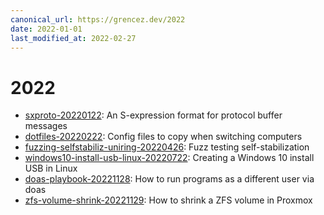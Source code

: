 ```yaml
---
canonical_url: https://grencez.dev/2022
date: 2022-01-01
last_modified_at: 2022-02-27
---
```


# 2022

* [sxproto-20220122](sxproto-20220122/index.md): An S-expression format for protocol buffer messages
* [dotfiles-20220222](dotfiles-20220222/index.md): Config files to copy when switching computers
* [fuzzing-selfstabiliz-uniring-20220426](fuzzing-selfstabiliz-uniring-20220426/index.md): Fuzz testing self-stabilization
* [windows10-install-usb-linux-20220722](windows10-install-usb-linux-20220722.md): Creating a Windows 10 install USB in Linux
* [doas-playbook-20221128](doas-playbook-20221128/index.md): How to run programs as a different user via doas
* [zfs-volume-shrink-20221129](zfs-volume-shrink-20221129/index.md): How to shrink a ZFS volume in Proxmox
